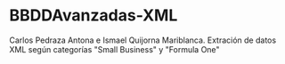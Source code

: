 # BBDDAvanzadas-XML
Carlos Pedraza Antona e Ismael Quijorna Mariblanca.
Extración de datos XML según categorías "Small Business" y "Formula One"
